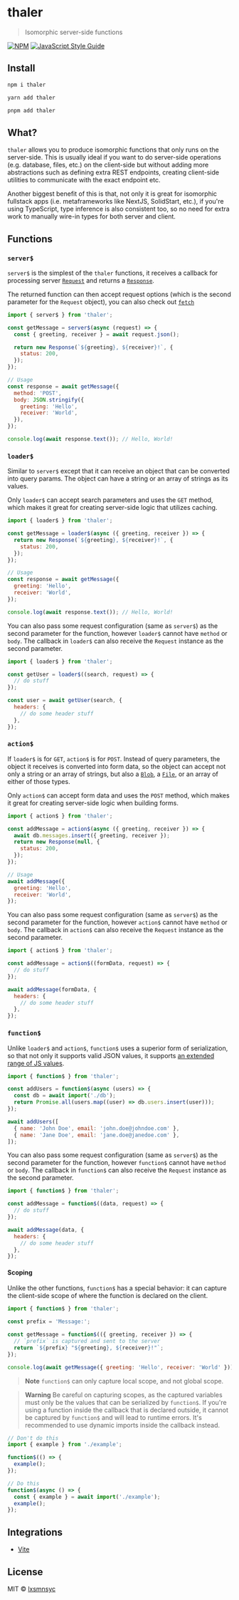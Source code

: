 # thaler

> Isomorphic server-side functions

[![NPM](https://img.shields.io/npm/v/thaler.svg)](https://www.npmjs.com/package/thaler) [![JavaScript Style Guide](https://badgen.net/badge/code%20style/airbnb/ff5a5f?icon=airbnb)](https://github.com/airbnb/javascript)

## Install

```bash
npm i thaler
```

```bash
yarn add thaler
```

```bash
pnpm add thaler
```

## What?

`thaler` allows you to produce isomorphic functions that only runs on the server-side. This is usually ideal if you want to do server-side operations (e.g. database, files, etc.) on the client-side but without adding more abstractions such as defining extra REST endpoints, creating client-side utilities to communicate with the exact endpoint etc.

Another biggest benefit of this is that, not only it is great for isomorphic fullstack apps (i.e. metaframeworks like NextJS, SolidStart, etc.), if you're using TypeScript, type inference is also consistent too, so no need for extra work to manually wire-in types for both server and client.

## Functions

### `server$`

`server$` is the simplest of the `thaler` functions, it receives a callback for processing server [`Request`](https://developer.mozilla.org/en-US/docs/Web/API/Request) and returns a [`Response`](https://developer.mozilla.org/en-US/docs/Web/API/Response).

The returned function can then accept request options (which is the second parameter for the `Request` object), you can also check out [`fetch`](https://developer.mozilla.org/en-US/docs/Web/API/fetch)

```js
import { server$ } from 'thaler';

const getMessage = server$(async (request) => {
  const { greeting, receiver } = await request.json();

  return new Response(`${greeting}, ${receiver}!`, {
    status: 200,
  });
});

// Usage
const response = await getMessage({
  method: 'POST',
  body: JSON.stringify({
    greeting: 'Hello',
    receiver: 'World',
  }),
});

console.log(await response.text()); // Hello, World!
```

### `loader$`

Similar to `server$` except that it can receive an object that can be converted into query params. The object can have a string or an array of strings as its values.

Only `loader$` can accept search parameters and uses the `GET` method, which makes it great for creating server-side logic that utilizes caching.

```js
import { loader$ } from 'thaler';

const getMessage = loader$(async ({ greeting, receiver }) => {
  return new Response(`${greeting}, ${receiver}!`, {
    status: 200,
  });
});

// Usage
const response = await getMessage({
  greeting: 'Hello',
  receiver: 'World',
});

console.log(await response.text()); // Hello, World!
```

You can also pass some request configuration (same as `server$`) as the second parameter for the function, however `loader$` cannot have `method` or `body`. The callback in `loader$` can also receive the `Request` instance as the second parameter.

```js
import { loader$ } from 'thaler';

const getUser = loader$((search, request) => {
  // do stuff
});

const user = await getUser(search, {
  headers: {
    // do some header stuff
  },
});
```

### `action$`

If `loader$` is for `GET`, `action$` is for `POST`. Instead of query parameters, the object it receives is converted into form data, so the object can accept not only a string or an array of strings, but also a [`Blob`](https://developer.mozilla.org/en-US/docs/Web/API/Blob), a [`File`](https://developer.mozilla.org/en-US/docs/Web/API/File), or an array of either of those types.

Only `action$` can accept form data and uses the `POST` method, which makes it great for creating server-side logic when building forms.

```js
import { action$ } from 'thaler';

const addMessage = action$(async ({ greeting, receiver }) => {
  await db.messages.insert({ greeting, receiver });
  return new Response(null, {
    status: 200,
  });
});

// Usage
await addMessage({
  greeting: 'Hello',
  receiver: 'World',
});
```

You can also pass some request configuration (same as `server$`) as the second parameter for the function, however `action$` cannot have `method` or `body`. The callback in `action$` can also receive the `Request` instance as the second parameter.

```js
import { action$ } from 'thaler';

const addMessage = action$((formData, request) => {
  // do stuff
});

await addMessage(formData, {
  headers: {
    // do some header stuff
  },
});
```

### `function$`

Unlike `loader$` and `action$`, `function$` uses a superior form of serialization, so that not only it supports valid JSON values, it supports [an extended range of JS values](https://github.com/lxsmnsyc/seroval#supports).

```js
import { function$ } from 'thaler';

const addUsers = function$(async (users) => {
  const db = await import('./db');
  return Promise.all(users.map((user) => db.users.insert(user)));
});

await addUsers([
  { name: 'John Doe', email: 'john.doe@johndoe.com' },
  { name: 'Jane Doe', email: 'jane.doe@janedoe.com' },
]);
```

You can also pass some request configuration (same as `server$`) as the second parameter for the function, however `function$` cannot have `method` or `body`. The callback in `function$` can also receive the `Request` instance as the second parameter.

```js
import { function$ } from 'thaler';

const addMessage = function$((data, request) => {
  // do stuff
});

await addMessage(data, {
  headers: {
    // do some header stuff
  },
});
```

#### Scoping

Unlike the other functions, `function$` has a special behavior: it can capture the client-side scope of where the function is declared on the client.

```js
import { function$ } from 'thaler';

const prefix = 'Message:';

const getMessage = function$(({ greeting, receiver }) => {
  // `prefix` is captured and sent to the server
  return `${prefix} "${greeting}, ${receiver}!"`;
});

console.log(await getMessage({ greeting: 'Hello', receiver: 'World' })); // Message: "Hello, World!"
```

> **Note**
> `function$` can only capture local scope, and not global scope.

> **Warning**
> Be careful on capturing scopes, as the captured variables must only be the values that can be serialized by `function$`. If you're using a function inside the callback that is declared outside, it cannot be captured by `function$` and will lead to runtime errors. It's recommended to use dynamic imports inside the callback instead.

```js
// Don't do this
import { example } from './example';

function$(() => {
  example();
});

// Do this
function$(async () => {
  const { example } = await import('./example');
  example();
});
```

## Integrations

- [Vite](https://github.com/lxsmnsyc/thaler/tree/main/packages/vite)

## License

MIT © [lxsmnsyc](https://github.com/lxsmnsyc)
